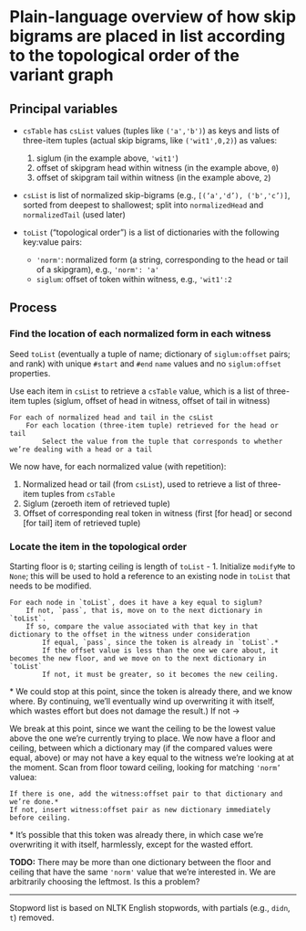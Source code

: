# Plain-language overview of how skip bigrams are placed in list according to the topological order of the variant graph

## Principal variables

* `csTable` has `csList` values (tuples like `('a','b')`) as keys and lists of three-item tuples (actual skip bigrams, like `('wit1',0,2)`) as values:
	1. siglum (in the example above, 	`'wit1'`)
	1. offset of skipgram head within witness (in the example above, `0`)
	1. offset of skipgram tail within witness (in the example above, `2`)

* `csList` is list of normalized skip-bigrams (e.g., `[(‘a','d’), ('b','c’)]`, sorted from deepest to shallowest; split into `normalizedHead` and `normalizedTail` (used later)

* `toList` (“topological order”) is a list of dictionaries with the following key:value pairs:
	* `'norm'`: normalized form (a string, corresponding to the head or tail of a skipgram), e.g., `'norm': 'a'`
	* `siglum`: offset of token within witness, e.g., `'wit1':2`

## Process

### Find the location of each normalized form in each witness

Seed `toList` (eventually a tuple of name; dictionary of `siglum:offset` pairs; and rank) with unique `#start` and `#end` `name` values and no `siglum:offset` properties.

Use each item in `csList` to retrieve a `csTable` value, which is a list of three-item tuples (siglum, offset of head in witness, offset of tail in witness)

```
For each of normalized head and tail in the csList
    For each location (three-item tuple) retrieved for the head or tail
        Select the value from the tuple that corresponds to whether we’re dealing with a head or a tail
```

We now have, for each normalized value (with repetition):

1. Normalized head or tail (from `csList`), used to retrieve a list of three-item tuples from `csTable`
1. Siglum (zeroeth item of retrieved tuple)
1. Offset of corresponding real token in witness (first [for head] or second [for tail] item of retrieved tuple)

### Locate the item in the topological order

Starting floor is `0`; starting ceiling is length of `toList` - 1. Initialize `modifyMe` to `None`; this will be used to hold a reference to an existing node in `toList` that needs to be modified.

```
For each node in `toList`, does it have a key equal to siglum? 
    If not, `pass`, that is, move on to the next dictionary in `toList`.
    If so, compare the value associated with that key in that dictionary to the offset in the witness under consideration
        If equal, `pass`, since the token is already in `toList`.* 
	    If the offset value is less than the one we care about, it becomes the new floor, and we move on to the next dictionary in `toList`
	    If not, it must be greater, so it becomes the new ceiling.
```
	    
\* We could stop at this point, since the token is already there, and we know where. By continuing, we’ll eventually wind up overwriting it with itself, which wastes effort but does not damage the result.) If not →

We break at this point, since we want the ceiling to be the lowest value above the one we’re currently trying to place. We now have a floor and ceiling, between which a dictionary may (if the compared values were equal, above) or may not have a key equal to the witness we’re looking at at the moment.
Scan from floor toward ceiling, looking for matching `'norm’` valuea:

    If there is one, add the witness:offset pair to that dictionary and we’re done.* 
    If not, insert witness:offset pair as new dictionary immediately before ceiling.

\* It’s possible that this token was already there, in which case we’re overwriting it with itself, harmlessly, except for the wasted effort.

**TODO:** There may be more than one dictionary between the floor and ceiling that have the same `'norm'` value that we’re interested in. We are arbitrarily choosing the leftmost. Is this a problem?

____

Stopword list is based on NLTK English stopwords, with partials (e.g., `didn`, `t`) removed.